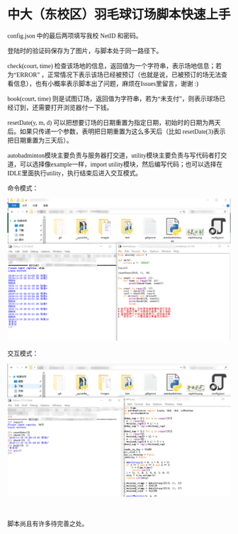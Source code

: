 <font face="consolas">

# **中大（东校区）羽毛球订场脚本快速上手**

config.json 中的最后两项填写我校 NetID 和密码。

登陆时的验证码保存为了图片，与脚本处于同一路径下。

check(court, time) 检查该场地的信息，返回值为一个字符串，表示场地信息；若为“ERROR” ，正常情况下表示该场已经被预订（也就是说，已被预订的场无法查看信息），也有小概率表示脚本出了问题，麻烦在Issues里留言，谢谢 :)

book(court, time) 则是试图订场，返回值为字符串，若为“未支付”，则表示球场已经订到，还需要打开浏览器付一下钱。

resetDate(y, m, d) 可以把想要订场的日期重置为指定日期，初始时的日期为两天后。如果只传递一个参数，表明把日期重置为这么多天后（比如 resetDate(3)表示把日期重置为三天后）。

autobadminton模块主要负责与服务器打交道，utility模块主要负责与写代码者打交道，可以选择像example一样，import utility模块，然后编写代码；也可以选择在IDLE里面执行utility，执行结束后进入交互模式。

命令模式：

![test-0](images/test-1.png)

交互模式：

![test-1](images/test-2.png)

<br/>

脚本尚且有许多待完善之处。

</font>
